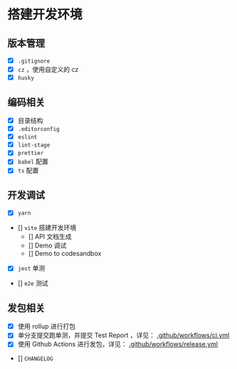 # 搭建开发环境

## 版本管理

- [x] `.gitignore`
- [x] `cz` ，使用自定义的 cz
- [x] `husky`

## 编码相关

- [x] 目录结构
- [x] `.editorconfig`
- [x] `eslint`
- [x] `lint-stage`
- [x] `prettier`
- [x] `babel` 配置
- [x] `ts` 配置

## 开发调试

- [x] `yarn`
- [] `vite` 搭建开发环境
  - [] API 文档生成
  - [] Demo 调试
  - [] Demo to codesandbox
- [x] `jest` 单测
- [] `e2e` 测试

## 发包相关

- [x] 使用 rollup 进行打包
- [x] 单分支提交跑单测，并提交 Test Report ，详见： [.github/workflows/ci.yml](.github/workflows/ci.yml)
- [x] 使用 Github Actions 进行发包，详见： [.github/workflows/release.yml](.github/workflows/release.yml)
- [] `CHANGELOG`
